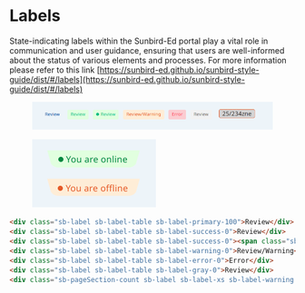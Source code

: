 # Labels

State-indicating labels within the Sunbird-Ed portal play a vital role in communication and user guidance, ensuring that users are well-informed about the status of various elements and processes. For more information please refer to this link [https://sunbird-ed.github.io/sunbird-style-guide/dist/#/labels](https://sunbird-ed.github.io/sunbird-style-guide/dist/#/labels)

<figure><img src="../../../../../.gitbook/assets/image (30).png" alt=""><figcaption></figcaption></figure>

<figure><img src="../../../../../.gitbook/assets/image (31).png" alt=""><figcaption></figcaption></figure>

```html
<div class="sb-label sb-label-table sb-label-primary-100">Review</div>
<div class="sb-label sb-label-table sb-label-success-0">Review</div>
<div class="sb-label sb-label-table sb-label-success-0"><span class="sb-live"></span>Review</span></div>
<div class="sb-label sb-label-table sb-label-warning-0">Review/Warning</div>
<div class="sb-label sb-label-table sb-label-error-0">Error</div>
<div class="sb-label sb-label-table sb-label-gray-0">Review</div>
<div class="sb-pageSection-count sb-label sb-label-xs sb-label-warning ml-8">25/234zne</div>
```
